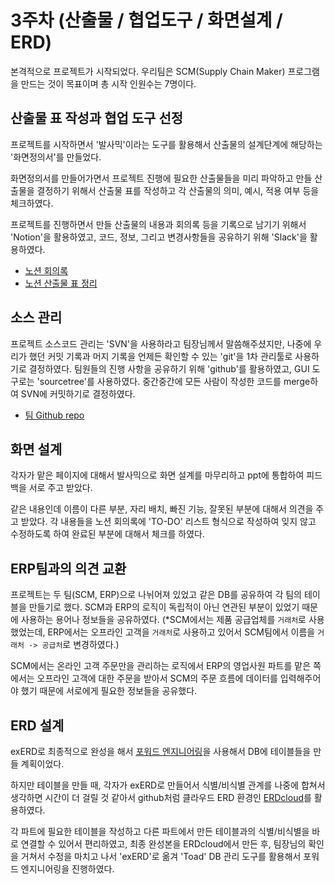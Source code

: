 # 3주차 (산출물 / 협업도구 / 화면설계 / ERD)

본격적으로 프로젝트가 시작되었다. 우리팀은 SCM(Supply Chain Maker) 프로그램을 만드는 것이 목표이며 총 시작 인원수는 7명이다.

## 산출물 표 작성과 협업 도구 선정

프로젝트를 시작하면서 '발사믹'이라는 도구를 활용해서 산출물의 설계단계에 해당하는 '화면정의서'를 만들었다.

화면정의서를 만들어가면서 프로젝트 진행에 필요한 산출물들을 미리 파악하고 만들 산출물을 결정하기 위해서 산출물 표를 작성하고 각 산출물의 의미, 예시, 적용 여부 등을 체크하였다.

프로젝트를 진행하면서 만들 산출물의 내용과 회의록 등을 기록으로 남기기 위해서 'Notion'을 활용하였고, 코드, 정보, 그리고 변경사항들을 공유하기 위해 'Slack'을 활용하였다.

- [노션 회의록](https://www.notion.so/a36977750f4d4b50b3fd56d652e1767d)
- [노션 산출물 표 정리](https://www.notion.so/3fa5d9d0a0c447bf90ce61d13a082de4)

## 소스 관리

프로젝트 소스코드 관리는 'SVN'을 사용하라고 팀장님께서 말씀해주셨지만, 나중에 우리가 했던 커밋 기록과 머지 기록을 언제든 확인할 수 있는 'git'을 1차 관리툴로 사용하기로 결정하였다. 팀원들의 진행 사항을 공유하기 위해 'github'를 활용하였고, GUI 도구로는 'sourcetree'를 사용하였다. 중간중간에 모든 사람이 작성한 코드를 merge하여 SVN에 커밋하기로 결정하였다.

- [팀 Github repo](https://github.com/SCMPJ/scm_basecode)

## 화면 설계

각자가 맡은 페이지에 대해서 발사믹으로 화면 설계를 마무리하고 ppt에 통합하여 피드백을 서로 주고 받았다.

같은 내용인데 이름이 다른 부분, 자리 배치, 빠진 기능, 잘못된 부분에 대해서 의견을 주고 받았다. 각 내용들을 노션 회의록에 'TO-DO' 리스트 형식으로 작성하여 잊지 않고 수정하도록 하여 완료된 부분에 대해서 체크를 하였다.

## ERP팀과의 의견 교환

프로젝트는 두 팀(SCM, ERP)으로 나뉘어져 있었고 같은 DB를 공유하여 각 팀의 테이블을 만들기로 했다. SCM과 ERP의 로직이 독립적이 아닌 연관된 부분이 있었기 때문에 사용하는 용어나 정보들을 공유하였다. (\*SCM에서는 제품 공급업체를 `거래처`로 사용했었는데, ERP에서는 오프라인 고객을 `거래처`로 사용하고 있어서 SCM팀에서 이름을 `거래처 -> 공급처`로 변경하였다.)

SCM에서는 온라인 고객 주문만을 관리하는 로직에서 ERP의 영업사원 파트를 맡은 쪽에서는 오프라인 고객에 대한 주문을 받아서 SCM의 주문 흐름에 데이터를 입력해주어야 했기 때문에 서로에게 필요한 정보들을 공유했다.

## ERD 설계

exERD로 최종적으로 완성을 해서 [포워드 엔지니어링]()을 사용해서 DB에 테이블들을 만들 계획이었다.

하지만 테이블을 만들 때, 각자가 exERD로 만들어서 식별/비식별 관계를 나중에 합쳐서 생각하면 시간이 더 걸릴 것 같아서 github처럼 클라우드 ERD 환경인 [ERDcloud](https://www.erdcloud.com/d/RSBxK7DCuKCLxDzTC)를 활용하였다.

각 파트에 필요한 테이블을 작성하고 다른 파트에서 만든 테이블과의 식별/비식별을 바로 연결할 수 있어서 편리하였고, 최종 완성본을 ERDcloud에서 만든 후, 팀장님의 확인을 거쳐서 수정을 마치고 나서 'exERD'로 옮겨 'Toad' DB 관리 도구를 활용해서 포워드 엔지니어링을 진행하였다.
